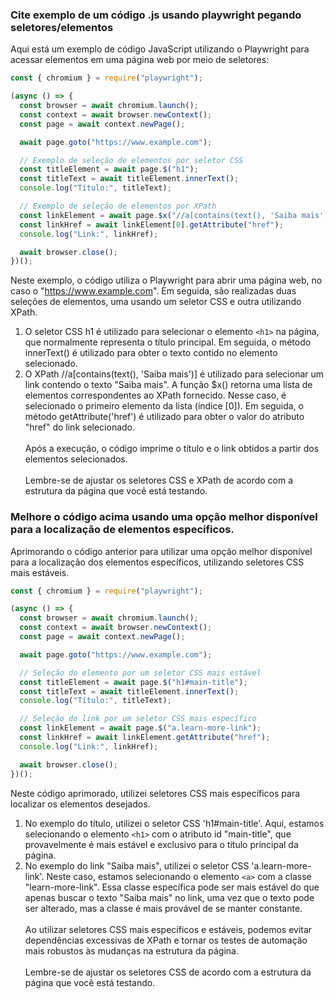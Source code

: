 ### Cite exemplo de um código .js usando playwright pegando seletores/elementos

Aqui está um exemplo de código JavaScript utilizando o Playwright para acessar elementos em uma página web por meio de seletores:

```js
const { chromium } = require("playwright");

(async () => {
  const browser = await chromium.launch();
  const context = await browser.newContext();
  const page = await context.newPage();

  await page.goto("https://www.example.com");

  // Exemplo de seleção de elementos por seletor CSS
  const titleElement = await page.$("h1");
  const titleText = await titleElement.innerText();
  console.log("Título:", titleText);

  // Exemplo de seleção de elementos por XPath
  const linkElement = await page.$x("//a[contains(text(), 'Saiba mais')]");
  const linkHref = await linkElement[0].getAttribute("href");
  console.log("Link:", linkHref);

  await browser.close();
})();
```

Neste exemplo, o código utiliza o Playwright para abrir uma página web, no caso o "https://www.example.com". Em seguida, são realizadas duas seleções de elementos, uma usando um seletor CSS e outra utilizando XPath.
<br>

1. O seletor CSS h1 é utilizado para selecionar o elemento `<h1>` na página, que normalmente representa o título principal. Em seguida, o método innerText() é utilizado para obter o texto contido no elemento selecionado.
   <br>
2. O XPath //a[contains(text(), 'Saiba mais')] é utilizado para selecionar um link contendo o texto "Saiba mais". A função $x() retorna uma lista de elementos correspondentes ao XPath fornecido. Nesse caso, é selecionado o primeiro elemento da lista (índice [0]). Em seguida, o método getAttribute('href') é utilizado para obter o valor do atributo "href" do link selecionado.
   <br>
   <br>
   Após a execução, o código imprime o título e o link obtidos a partir dos elementos selecionados.
   <br>
   <br>
   Lembre-se de ajustar os seletores CSS e XPath de acordo com a estrutura da página que você está testando.

### Melhore o código acima usando uma opção melhor disponível para a localização de elementos específicos.

Aprimorando o código anterior para utilizar uma opção melhor disponível para a localização dos elementos específicos, utilizando seletores CSS mais estáveis.

```js
const { chromium } = require("playwright");

(async () => {
  const browser = await chromium.launch();
  const context = await browser.newContext();
  const page = await context.newPage();

  await page.goto("https://www.example.com");

  // Seleção do elemento por um seletor CSS mais estável
  const titleElement = await page.$("h1#main-title");
  const titleText = await titleElement.innerText();
  console.log("Título:", titleText);

  // Seleção do link por um seletor CSS mais específico
  const linkElement = await page.$("a.learn-more-link");
  const linkHref = await linkElement.getAttribute("href");
  console.log("Link:", linkHref);

  await browser.close();
})();
```

Neste código aprimorado, utilizei seletores CSS mais específicos para localizar os elementos desejados.

1. No exemplo do título, utilizei o seletor CSS 'h1#main-title'. Aqui, estamos selecionando o elemento `<h1>` com o atributo id "main-title", que provavelmente é mais estável e exclusivo para o título principal da página.
2. No exemplo do link "Saiba mais", utilizei o seletor CSS 'a.learn-more-link'. Neste caso, estamos selecionando o elemento `<a>` com a classe "learn-more-link". Essa classe específica pode ser mais estável do que apenas buscar o texto "Saiba mais" no link, uma vez que o texto pode ser alterado, mas a classe é mais provável de se manter constante.
   <br>
   <br>
   Ao utilizar seletores CSS mais específicos e estáveis, podemos evitar dependências excessivas de XPath e tornar os testes de automação mais robustos às mudanças na estrutura da página.
   <br>
   <br>
   Lembre-se de ajustar os seletores CSS de acordo com a estrutura da página que você está testando.
